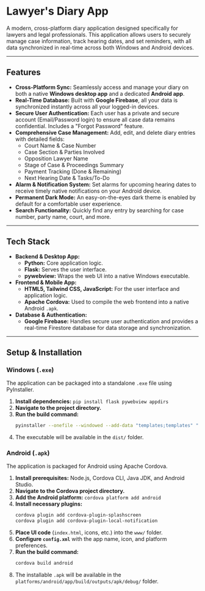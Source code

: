 # Lawyer's Diary App

A modern, cross-platform diary application designed specifically for lawyers and legal professionals. This application allows users to securely manage case information, track hearing dates, and set reminders, with all data synchronized in real-time across both Windows and Android devices.

---

## Features

-   **Cross-Platform Sync:** Seamlessly access and manage your diary on both a native **Windows desktop app** and a dedicated **Android app**.
-   **Real-Time Database:** Built with **Google Firebase**, all your data is synchronized instantly across all your logged-in devices.
-   **Secure User Authentication:** Each user has a private and secure account (Email/Password login) to ensure all case data remains confidential. Includes a "Forgot Password" feature.
-   **Comprehensive Case Management:** Add, edit, and delete diary entries with detailed fields:
    -   Court Name & Case Number
    -   Case Section & Parties Involved
    -   Opposition Lawyer Name
    -   Stage of Case & Proceedings Summary
    -   Payment Tracking (Done & Remaining)
    -   Next Hearing Date & Tasks/To-Do
-   **Alarm & Notification System:** Set alarms for upcoming hearing dates to receive timely native notifications on your Android device.
-   **Permanent Dark Mode:** An easy-on-the-eyes dark theme is enabled by default for a comfortable user experience.
-   **Search Functionality:** Quickly find any entry by searching for case number, party name, court, and more.

---

## Tech Stack

-   **Backend & Desktop App:**
    -   **Python:** Core application logic.
    -   **Flask:** Serves the user interface.
    -   **pywebview:** Wraps the web UI into a native Windows executable.
-   **Frontend & Mobile App:**
    -   **HTML5, Tailwind CSS, JavaScript:** For the user interface and application logic.
    -   **Apache Cordova:** Used to compile the web frontend into a native Android `.apk`.
-   **Database & Authentication:**
    -   **Google Firebase:** Handles secure user authentication and provides a real-time Firestore database for data storage and synchronization.

---

## Setup & Installation

### Windows (`.exe`)

The application can be packaged into a standalone `.exe` file using PyInstaller.

1.  **Install dependencies:** `pip install flask pywebview appdirs`
2.  **Navigate to the project directory.**
3.  **Run the build command:**
    ```bash
    pyinstaller --onefile --windowed --add-data "templates;templates" "Lawyer's Diary.py"
    ```
4.  The executable will be available in the `dist/` folder.

### Android (`.apk`)

The application is packaged for Android using Apache Cordova.

1.  **Install prerequisites:** Node.js, Cordova CLI, Java JDK, and Android Studio.
2.  **Navigate to the Cordova project directory.**
3.  **Add the Android platform:** `cordova platform add android`
4.  **Install necessary plugins:**
    ```bash
    cordova plugin add cordova-plugin-splashscreen
    cordova plugin add cordova-plugin-local-notification
    ```
5.  **Place UI code** (`index.html`, icons, etc.) into the `www/` folder.
6.  **Configure `config.xml`** with the app name, icon, and platform preferences.
7.  **Run the build command:**
    ```bash
    cordova build android
    ```
8.  The installable `.apk` will be available in the `platforms/android/app/build/outputs/apk/debug/` folder.
